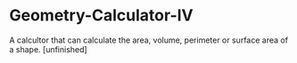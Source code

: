 # Geometry-Calculator-IV
A calcultor that can calculate the area, volume, perimeter or surface area of a shape.  [unfinished]
